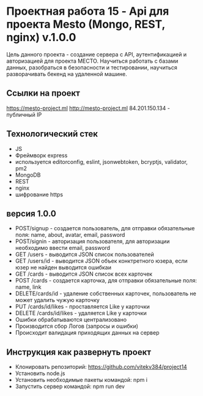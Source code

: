 Проектная работа 15 - Api для проекта Mesto (Mongo, REST, nginx) v.1.0.0
=============================
Цель данного проекта - создание сервера с API, аутентификацией и авторизацией для проекта МЕСТО. Научиться работать с базами данных, разобраться в безопасности и тестировании, научиться разворачивать бекенд на удаленной машине.

## Ссылки на проект
https://mesto-project.ml
http://mesto-project.ml
84.201.150.134 - публичный IP

## Технологический стек
- JS
- Фреймворк express
- используется editorconfig, eslint, jsonwebtoken, bcryptjs, validator, pm2 
- MongoDB
- REST
- nginx
- шифрование https

## версия 1.0.0
- POST/signup - создается пользователь, для отправки обязательные поля: name, about, avatar, email, password 
- POST/signin - авторизация пользователя, для авторизации необходимо ввести email, password
- GET /users - выводится JSON список пользователей 
- GET /users/id - выводится JSON объек конктретного юзера, если юзер не найден выводится ошибкаи
- GET /cards - выводится JSON список всех карточек 
- POST /cards - создается карточка, для отправки обязательные поля: name, link
- DELETE/cards/id - удаление собственных карточек, пользователь не может удалить чужую карточку
- PUT /cards/id/likes - проставляется Like у карточки
- DELETE /cards/id/likes - удаляется Like у карточки
- Ошибки обрабатываются централизовано
- Производится сбор Логов (запросы и ошибки)
- Происходит валидация приходящих данных на сервер
 
## Инструкция как развернуть проект
- Клонировать репозиторий: https://github.com/vitekv384/project14
- Установить node.js
- Установить необходимые пакеты командой: npm i
- Запустить сервер командой: npm run dev
